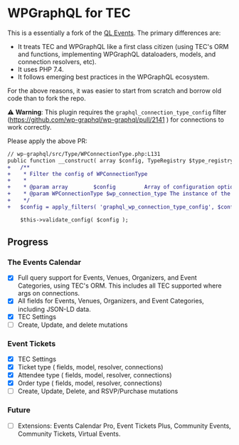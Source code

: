 # WPGraphQL for TEC

This is a essentially a fork of the [QL Events](https://github.com/the-events-calendar/ql-events). The primary differences are:
- It treats TEC and WPGraphQL like a first class citizen (using TEC's ORM and functions, implementing WPGraphQL dataloaders, models, and connection resolvers, etc).
- It uses PHP 7.4.
- It follows emerging best practices in the WPGraphQL ecosystem.

For the above reasons, it was easier to start from scratch and borrow old code than to fork the repo.

⚠ **Warning**: This plugin requires the `graphql_connection_type_config` filter (https://github.com/wp-graphql/wp-graphql/pull/2141 ) for connections to work correctly.

Please apply the above PR:

```diff
// wp-graphql/src/Type/WPConnectionType.php:L131
public function __construct( array $config, TypeRegistry $type_registry ) {
+	/**
+	 * Filter the config of WPConnectionType
+	 *
+	 * @param array        $config         Array of configuration options passed to the WPConnectionType when instantiating a new type
+	 * @param WPConnectionType $wp_connection_type The instance of the WPObjectType class
+	 */
+	$config = apply_filters( 'graphql_wp_connection_type_config', $config, $this );

	$this->validate_config( $config );
```

## Progress

### The Events Calendar
- [x] Full query support for Events, Venues, Organizers, and Event Categories, using TEC's ORM. This includes all TEC supported where args on connections.
- [x] All fields for Events, Venues, Organizers, and Event Categories, including JSON-LD data.
- [x] TEC Settings
- [ ] Create, Update, and delete mutations

### Event Tickets
- [x] TEC Settings
- [x] Ticket type ( fields, model, resolver, connections)
- [x] Attendee type ( fields, model, resolver, connections)
- [x] Order type ( fields, model, resolver, connections)
- [ ] Create, Update, Delete, and RSVP/Purchase mutations

### Future
- [ ] Extensions: Events Calendar Pro, Event Tickets Plus, Community Events, Community Tickets, Virtual Events.
